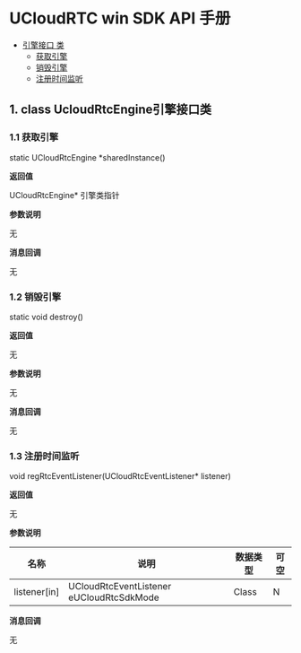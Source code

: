 # UCloudRTC win SDK API 手册

* [引擎接口 类](#class)
    * [获取引擎](#class-UCloudRtcEngine)
    * [销毁引擎](#class-destroy)
    * [注册时间监听](#class-regRtcEventListener)
    
<a name='class'></a>

## 1. class UcloudRtcEngine引擎接口类

<a name='class-UCloudRtcEngine'></a>

### 1.1  获取引擎

static UCloudRtcEngine *sharedInstance()

**返回值**

UCloudRtcEngine* 引擎类指针

**参数说明**    

无

**消息回调**

无

<a name='class-destroy'></a>

### 1.2  销毁引擎

static void destroy()

**返回值**

无

**参数说明**    

无

**消息回调**

无

<a name='class-regRtcEventListener'></a>

### 1.3  注册时间监听

void regRtcEventListener(UCloudRtcEventListener* listener)

**返回值** 

无

**参数说明**    

| 名称    | 说明 | 数据类型 | 可空 |
| -| -| -| -|
|  listener[in]   | UCloudRtcEventListener eUCloudRtcSdkMode     | Class | N |

**消息回调**

无

